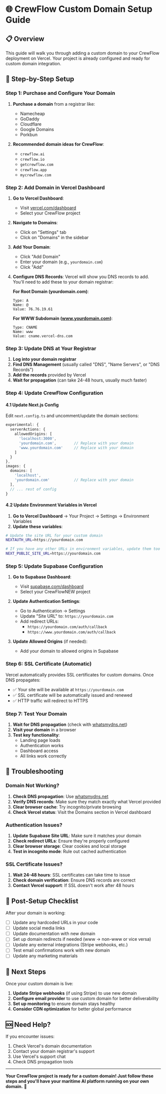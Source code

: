 # 🌐 CrewFlow Custom Domain Setup Guide

## 📋 Overview

This guide will walk you through adding a custom domain to your CrewFlow deployment on Vercel. Your project is already configured and ready for custom domain integration.

## 🚀 Step-by-Step Setup

### Step 1: Purchase and Configure Your Domain

1. **Purchase a domain** from a registrar like:
   - Namecheap
   - GoDaddy
   - Cloudflare
   - Google Domains
   - Porkbun

2. **Recommended domain ideas for CrewFlow**:
   - `crewflow.ai`
   - `crewflow.io`
   - `getcrewflow.com`
   - `crewflow.app`
   - `mycrewflow.com`

### Step 2: Add Domain in Vercel Dashboard

1. **Go to Vercel Dashboard**:
   - Visit [vercel.com/dashboard](https://vercel.com/dashboard)
   - Select your CrewFlow project

2. **Navigate to Domains**:
   - Click on "Settings" tab
   - Click on "Domains" in the sidebar

3. **Add Your Domain**:
   - Click "Add Domain"
   - Enter your domain (e.g., `yourdomain.com`)
   - Click "Add"

4. **Configure DNS Records**:
   Vercel will show you DNS records to add. You'll need to add these to your domain registrar:

   **For Root Domain (yourdomain.com)**:
   ```
   Type: A
   Name: @
   Value: 76.76.19.61
   ```

   **For WWW Subdomain (www.yourdomain.com)**:
   ```
   Type: CNAME
   Name: www
   Value: cname.vercel-dns.com
   ```

### Step 3: Update DNS at Your Registrar

1. **Log into your domain registrar**
2. **Find DNS Management** (usually called "DNS", "Name Servers", or "DNS Records")
3. **Add the records** provided by Vercel
4. **Wait for propagation** (can take 24-48 hours, usually much faster)

### Step 4: Update CrewFlow Configuration

#### 4.1 Update Next.js Config

Edit `next.config.ts` and uncomment/update the domain sections:

```typescript
experimental: {
  serverActions: {
    allowedOrigins: [
      'localhost:3000',
      'yourdomain.com',        // Replace with your domain
      'www.yourdomain.com'     // Replace with your domain
    ]
  }
},
images: {
  domains: [
    'localhost',
    'yourdomain.com'           // Replace with your domain
  ],
  // ... rest of config
}
```

#### 4.2 Update Environment Variables in Vercel

1. **Go to Vercel Dashboard** → Your Project → Settings → Environment Variables
2. **Update these variables**:

```bash
# Update the site URL for your custom domain
NEXTAUTH_URL=https://yourdomain.com

# If you have any other URLs in environment variables, update them too
NEXT_PUBLIC_SITE_URL=https://yourdomain.com
```

### Step 5: Update Supabase Configuration

1. **Go to Supabase Dashboard**:
   - Visit [supabase.com/dashboard](https://supabase.com/dashboard)
   - Select your CrewFlowNEW project

2. **Update Authentication Settings**:
   - Go to Authentication → Settings
   - Update "Site URL" to: `https://yourdomain.com`
   - Add redirect URLs:
     - `https://yourdomain.com/auth/callback`
     - `https://www.yourdomain.com/auth/callback`

3. **Update Allowed Origins** (if needed):
   - Add your domain to allowed origins in Supabase

### Step 6: SSL Certificate (Automatic)

Vercel automatically provides SSL certificates for custom domains. Once DNS propagates:
- ✅ Your site will be available at `https://yourdomain.com`
- ✅ SSL certificate will be automatically issued and renewed
- ✅ HTTP traffic will redirect to HTTPS

### Step 7: Test Your Domain

1. **Wait for DNS propagation** (check with [whatsmydns.net](https://whatsmydns.net))
2. **Visit your domain** in a browser
3. **Test key functionality**:
   - Landing page loads
   - Authentication works
   - Dashboard access
   - All links work correctly

## 🔧 Troubleshooting

### Domain Not Working?

1. **Check DNS propagation**: Use [whatsmydns.net](https://whatsmydns.net)
2. **Verify DNS records**: Make sure they match exactly what Vercel provided
3. **Clear browser cache**: Try incognito/private browsing
4. **Check Vercel status**: Visit the Domains section in Vercel dashboard

### Authentication Issues?

1. **Update Supabase Site URL**: Make sure it matches your domain
2. **Check redirect URLs**: Ensure they're properly configured
3. **Clear browser storage**: Clear cookies and local storage
4. **Test in incognito mode**: Rule out cached authentication

### SSL Certificate Issues?

1. **Wait 24-48 hours**: SSL certificates can take time to issue
2. **Check domain verification**: Ensure DNS records are correct
3. **Contact Vercel support**: If SSL doesn't work after 48 hours

## 📝 Post-Setup Checklist

After your domain is working:

- [ ] Update any hardcoded URLs in your code
- [ ] Update social media links
- [ ] Update documentation with new domain
- [ ] Set up domain redirects if needed (www → non-www or vice versa)
- [ ] Update any external integrations (Stripe webhooks, etc.)
- [ ] Test email confirmations work with new domain
- [ ] Update any marketing materials

## 🎯 Next Steps

Once your custom domain is live:

1. **Update Stripe webhooks** (if using Stripe) to use new domain
2. **Configure email provider** to use custom domain for better deliverability
3. **Set up monitoring** to ensure domain stays healthy
4. **Consider CDN optimization** for better global performance

## 🆘 Need Help?

If you encounter issues:
1. Check Vercel's domain documentation
2. Contact your domain registrar's support
3. Use Vercel's support chat
4. Check DNS propagation tools

---

**Your CrewFlow project is ready for a custom domain! Just follow these steps and you'll have your maritime AI platform running on your own domain.** 🚢
